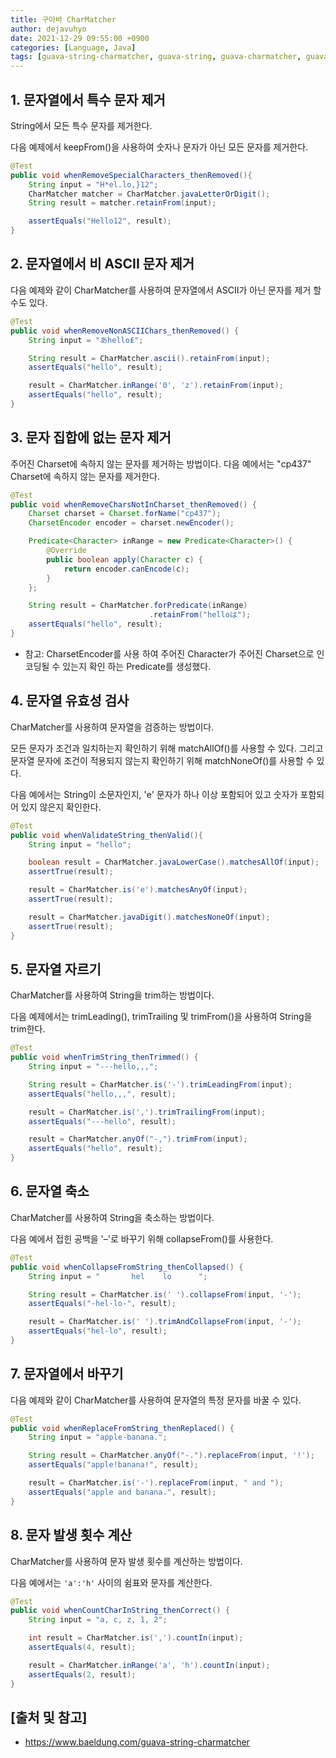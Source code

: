 ```yaml
---
title: 구아바 CharMatcher
author: dejavuhyo
date: 2021-12-29 09:55:00 +0900
categories: [Language, Java]
tags: [guava-string-charmatcher, guava-string, guava-charmatcher, guava, 구아바-charmatcher, 구아바-string-charmatcher, 구아바-charmatcher, 구아바]
---
```


## 1. 문자열에서 특수 문자 제거
String에서 모든 특수 문자를 제거한다.

다음 예제에서 keepFrom()을 사용하여 숫자나 문자가 아닌 모든 문자를 제거한다.

```java
@Test
public void whenRemoveSpecialCharacters_thenRemoved(){
    String input = "H*el.lo,}12";
    CharMatcher matcher = CharMatcher.javaLetterOrDigit();
    String result = matcher.retainFrom(input);

    assertEquals("Hello12", result);
}
```

## 2. 문자열에서 비 ASCII 문자 제거
다음 예제와 같이 CharMatcher를 사용하여 문자열에서 ASCII가 아닌 문자를 제거 할 수도 있다.

```java
@Test
public void whenRemoveNonASCIIChars_thenRemoved() {
    String input = "あhello₤";

    String result = CharMatcher.ascii().retainFrom(input);
    assertEquals("hello", result);

    result = CharMatcher.inRange('0', 'z').retainFrom(input);
    assertEquals("hello", result);
}
```

## 3. 문자 집합에 없는 문자 제거
주어진 Charset에 속하지 않는 문자를 제거하는 방법이다. 다음 예에서는 "cp437" Charset에 속하지 않는 문자를 제거한다.

```java
@Test
public void whenRemoveCharsNotInCharset_thenRemoved() {
    Charset charset = Charset.forName("cp437");
    CharsetEncoder encoder = charset.newEncoder();

    Predicate<Character> inRange = new Predicate<Character>() {
        @Override
        public boolean apply(Character c) {
            return encoder.canEncode(c);
        }
    };

    String result = CharMatcher.forPredicate(inRange)
                               .retainFrom("helloは");
    assertEquals("hello", result);
}
```

* 참고: CharsetEncoder를 사용 하여 주어진 Character가 주어진 Charset으로 인코딩될 수 있는지 확인 하는 Predicate를 생성했다.

## 4. 문자열 유효성 검사
CharMatcher를 사용하여 문자열을 검증하는 방법이다.

모든 문자가 조건과 일치하는지 확인하기 위해 matchAllOf()를 사용할 수 있다. 그리고 문자열 문자에 조건이 적용되지 않는지 확인하기 위해 matchNoneOf()를 사용할 수 있다.

다음 예에서는 String이 소문자인지, 'e' 문자가 하나 이상 포함되어 있고 숫자가 포함되어 있지 않은지 확인한다.

```java
@Test
public void whenValidateString_thenValid(){
    String input = "hello";

    boolean result = CharMatcher.javaLowerCase().matchesAllOf(input);
    assertTrue(result);

    result = CharMatcher.is('e').matchesAnyOf(input);
    assertTrue(result);

    result = CharMatcher.javaDigit().matchesNoneOf(input);
    assertTrue(result);
}
```

## 5. 문자열 자르기
CharMatcher를 사용하여 String을 trim하는 방법이다.

다음 예제에서는 trimLeading(), trimTrailing 및 trimFrom()을 사용하여 String을 trim한다.

```java
@Test
public void whenTrimString_thenTrimmed() {
    String input = "---hello,,,";

    String result = CharMatcher.is('-').trimLeadingFrom(input);
    assertEquals("hello,,,", result);

    result = CharMatcher.is(',').trimTrailingFrom(input);
    assertEquals("---hello", result);

    result = CharMatcher.anyOf("-,").trimFrom(input);
    assertEquals("hello", result);
}
```

## 6. 문자열 축소
CharMatcher를 사용하여 String을 축소하는 방법이다.

다음 예에서 접힌 공백을 '–'로 바꾸기 위해 collapseFrom()를 사용한다.

```java
@Test
public void whenCollapseFromString_thenCollapsed() {
    String input = "       hel    lo      ";

    String result = CharMatcher.is(' ').collapseFrom(input, '-');
    assertEquals("-hel-lo-", result);

    result = CharMatcher.is(' ').trimAndCollapseFrom(input, '-');
    assertEquals("hel-lo", result);
}
```

## 7. 문자열에서 바꾸기
다음 예제와 같이 CharMatcher를 사용하여 문자열의 특정 문자를 바꿀 수 있다.

```java
@Test
public void whenReplaceFromString_thenReplaced() {
    String input = "apple-banana.";

    String result = CharMatcher.anyOf("-.").replaceFrom(input, '!');
    assertEquals("apple!banana!", result);

    result = CharMatcher.is('-').replaceFrom(input, " and ");
    assertEquals("apple and banana.", result);
}
```

## 8. 문자 발생 횟수 계산
CharMatcher를 사용하여 문자 발생 횟수를 계산하는 방법이다.

다음 예에서는 ```'a':'h'``` 사이의 쉼표와 문자를 계산한다.

```java
@Test
public void whenCountCharInString_thenCorrect() {
    String input = "a, c, z, 1, 2";

    int result = CharMatcher.is(',').countIn(input);
    assertEquals(4, result);

    result = CharMatcher.inRange('a', 'h').countIn(input);
    assertEquals(2, result);
}
```

## [출처 및 참고]
* <https://www.baeldung.com/guava-string-charmatcher>
